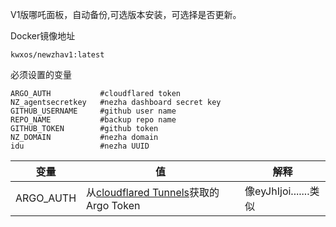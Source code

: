 V1版哪吒面板，自动备份,可选版本安装，可选择是否更新。

Docker镜像地址
```
kwxos/newzhav1:latest
```
必须设置的变量
```
ARGO_AUTH           #cloudflared token
NZ_agentsecretkey   #nezha dashboard secret key
GITHUB_USERNAME     #github user name
REPO_NAME           #backup repo name
GITHUB_TOKEN        #github token
NZ_DOMAIN           #nezha domain
idu                 #nezha UUID
```
| 变量 | 值 | 解释 |
| --- | --- | --- |
ARGO_AUTH | 从[cloudflared Tunnels](https://one.dash.cloudflare.com/)获取的 Argo Token | 像eyJhIjoi.......类似 |
